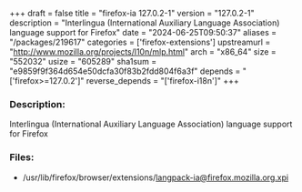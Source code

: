 +++
draft = false
title = "firefox-ia 127.0.2-1"
version = "127.0.2-1"
description = "Interlingua (International Auxiliary Language Association) language support for Firefox"
date = "2024-06-25T09:50:37"
aliases = "/packages/219617"
categories = ['firefox-extensions']
upstreamurl = "http://www.mozilla.org/projects/l10n/mlp.html"
arch = "x86_64"
size = "552032"
usize = "605289"
sha1sum = "e9859f9f364d654e50dcfa30f83b2fdd804f6a3f"
depends = "['firefox>=127.0.2']"
reverse_depends = "['firefox-i18n']"
+++
### Description: 
Interlingua (International Auxiliary Language Association) language support for Firefox

### Files: 
* /usr/lib/firefox/browser/extensions/langpack-ia@firefox.mozilla.org.xpi
